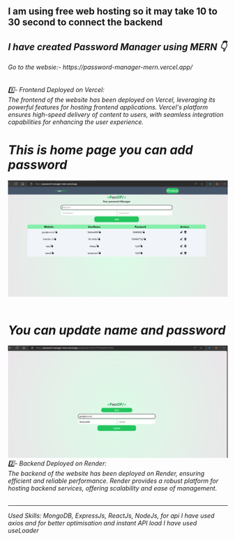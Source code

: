 <h2> I am using free web hosting so it may take 10 to 30 second to connect the backend</h2>
<h2> <i> I have created Password Manager using MERN 👇 <i></h2>
 Go to the websie:-  https://password-manager-mern.vercel.app/
<br/>
<br/>
<br/>
<div>
1️⃣- Frontend Deployed on Vercel: <br/>
The frontend of the website has been deployed on Vercel, leveraging its powerful features for hosting frontend applications. Vercel's platform ensures high-speed delivery of content to users, with seamless integration capabilities for enhancing the user experience.
</br>
 <h1>This is home page you can add password </h1>
 <img src="https://github.com/SatyabratDivedi/Password-Manager-Mern/blob/main/Main%20Dashboard%20Page.png"><img/>
 <br/>
</br>
 <h1>You can update name and password </h1>
 <img src="https://github.com/SatyabratDivedi/Password-Manager-Mern/blob/main/Update%20page.png"><img/>
 <br/>
2️⃣- Backend Deployed on Render: <br/>
The backend of the website has been deployed on Render, ensuring efficient and reliable performance. Render provides a robust platform for hosting backend services, offering scalability and ease of management. <br/> <br/>
</div>
<hr/>
<div>Used Skills: MongoDB, ExpressJs, ReactJs, NodeJs, for api I have used axios and for better optimisation and instant API load I have used useLoader <div/>
